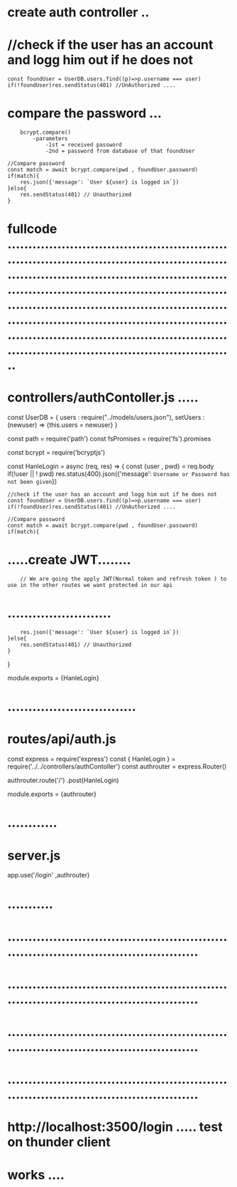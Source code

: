 # create  auth controller ..



#     //check if the user has an account and logg him out if he does not 
    const foundUser = UserDB.users.find((p)=>p.username === user) 
    if(!foundUser)res.sendStatus(401) //UnAuthorized .... 


#     compare the password ... 
        bcrypt.compare()
            -parameters 
                -1st = received password 
                -2nd = password from database of that foundUser

    //Compare password 
    const match = await bcrypt.compare(pwd , foundUser.password)
    if(match){
        res.json({'message': `User ${user} is logged in`})
    }else{
        res.sendStatus(401) // Unauthorized 
    }

#          fullcode .......................................................................................................................................................................................................................................................................................................................................................................................................................................... 

# controllers/authContoller.js ..... 
const UserDB = {
    users : require("../models/users.json"),
    setUsers : (newuser) => {this.users = newuser}
}

const path = require('path') 
const fsPromises = require('fs').promises 

const bcrypt = require('bcryptjs')


const HanleLogin = async (req, res) => {
    const {user , pwd} = req.body 
    if(!user || ! pwd) res.status(400).json({'message': `Username or Password has not been given`})

    //check if the user has an account and logg him out if he does not 
    const foundUser = UserDB.users.find((p)=>p.username === user) 
    if(!foundUser)res.sendStatus(401) //UnAuthorized .... 

    //Compare password 
    const match = await bcrypt.compare(pwd , foundUser.password)
    if(match){
# .....create JWT........
        // We are going the apply JWT(Normal token and refresh token ) to use in the other routes we want protected in our api 
# .........................
        res.json({'message': `User ${user} is logged in`})
    }else{
        res.sendStatus(401) // Unauthorized 
    }

} 

module.exports = {HanleLogin}
# ...............................

#  routes/api/auth.js 

const express = require('express') 
const { HanleLogin } = require('../../controllers/authContoller')
const authrouter = express.Router() 



authrouter.route('/')
    .post(HanleLogin)
  

module.exports = {authrouter}

# ............

# server.js 
app.use('/login' ,authrouter)
# ...........


# ...................................................................................................
# ...................................................................................................
# ...................................................................................................
# ...................................................................................................


# http://localhost:3500/login ..... test on thunder client 

# works .... 




